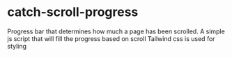 # catch-scroll-progress
Progress bar that determines how much a page has been scrolled.
A simple js script that will fill the progress based on scroll
Tailwind css is used for styling

